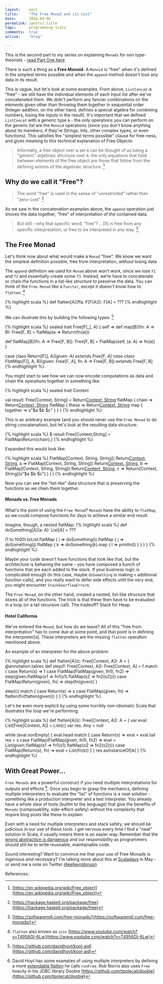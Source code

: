 ```yaml
---
layout:    post
title:     "The Free Monad and its Cost"
date:      2016-04-06
permalink: /posts/:title
tags:      programming scala
comments:  true
active:    "blog"

---
```


This is the second part to my series on explaining `Monads` for non type-theorists - [read Part One here](#link)

<div class="line"></div>

There is such a thing as a **Free Monoid**. A `Monoid` is "free" when it's defined in the simplest terms possible and when the `append` method doesn't lose any data in its result. 

This is vague, but let's look at some examples. From above, `ListConcat` is "free" - we still have the individual elements of each input list after we've concatenated them. We didn't perform any fancier combinations on the elements given other than throwing them together in sequential order (Integer addition, on the other hand, defines a special algebra for combining numbers, losing the inputs in the result). It's important that we defined `ListConcat` with a generic type `A` - the only operations you can perform on the generic list are the `Monoid` operations (since you don't know anything about its members, if they're Strings, Ints, other complex types, or even functions). This satisfies the "simplest terms possible" clause for free-ness, and gives meaning to this technical explanation of Free Objects:

> Informally, a free object over a set `A` can be thought of as being a "generic" algebraic structure over `A`: the only equations that hold between elements of the free object are those that follow from the defining axioms of the algebraic structure. [^1]

[^1]: [https://en.wikipedia.org/wiki/Free_object](https://en.wikipedia.org/wiki/Free_object)

## Why do we call it "Free"?

> The word "free" is used in the sense of "unrestricted" rather than "zero-cost" [^2]

[^2]: [https://hackage.haskell.org/package/free](https://hackage.haskell.org/package/free)

As we saw in the concatenation examples above, the `append` operation just shoves the data together, "free" of interpretation of the contained data.

> But still - why that specific word, "free"? ...[It] is free from any specific interpretation, or free to be interpreted in any way. [^3]

[^3]: [https://softwaremill.com/free-monads/](https://softwaremill.com/free-monads/)

## The Free Monad

Let's think now about what would make a `Monad` "free". We know we want the simplest definition possible, free from interpretation, without losing data.

The `append` definition we used for `Monad` above won’t work, since we lose `f1` and `f2` and essentially create some `f3`. Instead, we’re have to concatenate or chain the functions in a list-like structure to preserve the data. You can think of the `Free Monad` like a `Functor`, except it doesn't know how to `flatten`: [^10]

{% highlight scala %}
def flatten[A](ffa: F[F[A]]): F[A] = ???
{% endhighlight %}

[^10]: `flatten` also known as `join` [https://www.youtube.com/watch?v=T4956GI-6Lw](https://www.youtube.com/watch?v=T4956GI-6Lw)

We can illustrate this by building the following types: [^11]

[^11]: [https://github.com/davidhoyt/kool-aid](https://github.com/davidhoyt/kool-aid)

{% highlight scala %}
sealed trait Free[F[_], A] { self =>
  def map[B](fn: A => B): Free[F, B] = 
    flatMap(a => Return(fn(a)))
  
  def flatMap[B](fn: A => Free[F, B]): Free[F, B] =
    FlatMap(self, (a: A) => fn(a))
}

case class Return[F[_], A](given: A) extends Free[F, A]
case class FlatMap[F[_], A, B](given: Free[F, A], fn: A => Free[F, B]) extends Free[F, B]
{% endhighlight %}

You might start to see how we can now encode computations as data and chain the operations together in something like:

{% highlight scala %}
sealed trait Context

val result: Free[Context, String] =
  Return[Context, String]("chain") flatMap { chain =>
    Return[Context, String]("these") flatMap { these =>
      Return[Context, String]("together") map { together =>
        s"$a $b $c"
      }
    }
  }
{% endhighlight %}

This is an arbitrary example (and you should never use the `Free Monad` to do string concatenation), but let's look at the resulting data structure:

{% highlight scala %}
$ result
Free[Context,String] = FlatMap(Return(chain),<function1>)
{% endhighlight %}

Expanded this would look like:

{% highlight scala %}
FlatMap[Context, String, String](
  Return[Context, String]("chain"), a => FlatMap[Context, String, String](
    Return[Context, String]("these"), b => FlatMap[Context, String, String](
      Return[Context, String]("together"), c => Return[Context, String](s"$a $b $c")
    )
  )
)
{% endhighlight %}

Now you can see the "list-like" data structure that is preserving the functions as we chain them together. 

#### Monads vs. Free Monads
What's the point of using the `Free Monad`? `Monads` have the ability to `flatMap`, so we could compose functions for days to achieve a similar end result.

Imagine, though, a nested flatMap: 
{% highlight scala %}
def doSomething[A](a: A): List[A] = ???

(1 to 1000).toList.flatMap { i =>
  doSomething(i).flatMap { j =>
    doSomething(j).flatMap { k =>
      doSomething(k).map { l =>
        println(l)
      }
    }
  }
}
{% endhighlight %}

Maybe your code doesn't have functions that look like that, but the architecture is behaving the same - you have composed a bunch of functions that are each added to the stack. If your business logic is complicated enough (in this case, maybe `doSomething` is making `n` additional function calls), and you really want to defer side effects until the very end, you might encounter `StackOverflowError`s.

The `Free Monad`, on the other hand, created a nested, list-like structure that stores all of the functions. The trick is that these then have to be evaluated in a loop (or a tail recursive call). The tradeoff? Stack for Heap.

#### Hotel California

We've entered the `Monad`, but how do we leave? All of this "free from interpretation" has to come due at some point, and that point is in defining the interpreter[s]. These interpreters are the missing `flatten` operation mentioned above. 

An example of an interpreter for the above problem:

{% highlight scala %}
def flatten[A](c: Free[Context, A]): A = {
  @annotation.tailrec
  def step(f: Free[Context, A]): Free[Context, A] = f match {
    case Return(s)                         => f
    case FlatMap(FlatMap(given, fn1), fn2) => step(given.flatMap(s1 => fn1(s1).flatMap(s2 => fn2(s2))))
    case FlatMap(Return(given), fn)        => step(fn(given))
  }

  step(c) match {
    case Return(s)          => s
    case FlatMap(given, fn) => flatten(fn(flatten(given)))
  }
}
{% endhighlight %}

Let's be even more explicit by using some horribly non-idiomatic Scala that illustrates the loop we're performing:

{% highlight scala %}
def flatten[A](c: Free[Context, A]): A = {
  var eval: List[Free[Context, A]] = List(c)
  var res: Any = null

  while (eval.nonEmpty) {
    eval.head match {
      case Return(s) =>
        eval = eval.tail
        res = s
      case FlatMap(FlatMap(given, fn1), fn2) =>
        eval = List(given.flatMap(s1 => fn1(s1).flatMap(s2 => fn2(s2))))
      case FlatMap(Return(s), fn) =>
        eval = List(fn(s))
    }
  }
  res.asInstanceOf[A]
}
{% endhighlight %}

## With Great Power...

`Free Monads` are a powerful construct if you need multiple interpretations for outputs and effects [^12]. Once you begin to grasp the mechanics, defining multiple interpreters to evaluate the "list" of functions is a neat solution - something like a production interpreter and a test interpreter. You already have a whole slew of tools (builtin to the language) that give the benefits of `Monads` (composability, side-effect-safety) without the complexity that require blog posts like these to explain. 

[^12]: David Hoyt has some examples of using multiple interpreters by defining a more [extendable flatten](https://github.com/davidhoyt/kool-aid/blob/master/free/src/main/scala/sbtb/koolaid/fun/free/package.scala) he calls `runFree`. Rob Norris also uses `Free` heavily in his JDBC library Doobie [https://github.com/tpolecat/doobie](https://github.com/tpolecat/doobie)

Even with a need for multiple interpreters and stack safety, we should be judicious in our use of these tools. I get nervous every time I find a "neat" solution in Scala, it usually means there is an easier way. Remember that the [wrong abstraction is dangerous](http://www.sandimetz.com/blog/2016/1/20/the-wrong-abstraction) and our responsibility as programmers should still be to write reuseable, maintainable code.

<div class="line"></div>

Sound interesting? Want to convince me that your use of Free Monads is ingenious *and* necessary? I'm talking more about this at [Scaladays](http://event.scaladays.org/scaladays-nyc-2016) in May - or send me a note on Twitter [@kelleyrobinson](https://www.twitter.com/kelleyrobinson)


<div class="line"></div>

<p class="references" style="margin-bottom: 0;">References:</p>
